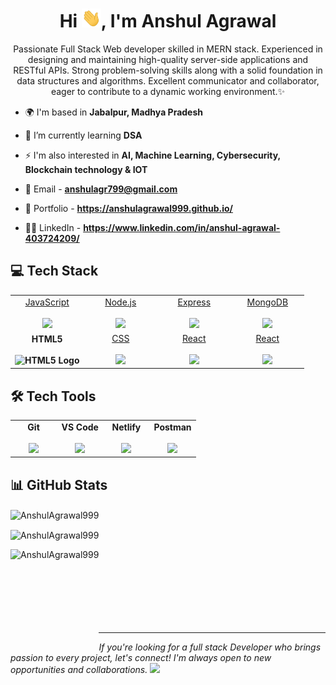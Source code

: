 
<h1 align="center"> Hi <img height="30px" src="https://raw.githubusercontent.com/ABSphreak/ABSphreak/master/gifs/Hi.gif" alt="👋" />, I'm Anshul Agrawal </h1>

<p align="center" >Passionate Full Stack Web developer skilled in MERN stack. Experienced in designing and maintaining high-quality server-side
applications and RESTful APIs. Strong problem-solving skills along with a solid foundation in data structures and algorithms. Excellent communicator and collaborator, eager to contribute to a dynamic working environment.✨</p>

- 🌍 I'm based in **Jabalpur, Madhya Pradesh**

- 🌱 I’m currently learning **DSA**
 
- ⚡ I'm also interested in **AI, Machine Learning, Cybersecurity, Blockchain technology & IOT**

- 📧 Email - **anshulagr799@gmail.com**

- 💼 Portfolio - **https://anshulagrawal999.github.io/**

- 👨‍💻 LinkedIn - **https://www.linkedin.com/in/anshul-agrawal-403724209/**

<h2 align="left"> 💻 Tech Stack</h2>
<table align="center">
  <tbody>
   <tr valign="top">
    <td width="25%" align="center">
        <a href="https://developer.mozilla.org/en-US/docs/Web/JavaScript">
          <span>JavaScript</span><br /><br />
          <img height="64px" src="https://cdn.svgporn.com/logos/javascript.svg" />
        </a>
      </td>
      <td width="25%" align="center">
        <a href="https://nodejs.org/">
          <span>Node.js</span><br /><br />
          <img height="64px" src="https://cdn.svgporn.com/logos/nodejs.svg" />
        </a>
      </td>
      <td width="25%" align="center">
        <a href="http://expressjs.com/">
          <span>Express</span><br /><br />
          <img height="64px" src="https://cdn.svgporn.com/logos/express.svg" />
        </a>
      </td>
      <td width="25%" align="center">
        <a href="https://www.mongodb.org/">
          <span>MongoDB</span><br /><br />
          <img height="64px" src="https://cdn.svgporn.com/logos/mongodb.svg" />
        </a>
      </td>
    </tr> 
    <tr>
      <td width="25%" align="center">
        <a style="font-weight: bold; text-decoration: none;" href="https://www.w3.org/html/">
          <span>HTML5</span><br /><br />
          <img
            height="64px"
            src="https://cdn.svgporn.com/logos/html-5.svg" alt="HTML5 Logo"
          />
        </a>
      </td>
      <td width="25%" align="center">
        <a href="http://www.w3.org/TR/CSS/">
          <span>CSS</span><br /><br />
          <img height="64px" src="https://cdn.svgporn.com/logos/css-3.svg" />
        </a>
      </td>
      <td width="25%" align="center">
        <a href="https://react.dev/">
          <span>React</span><br /><br />
          <img height="64px" src="https://cdn.svgporn.com/logos/react.svg" />
        </a>
      </td>
     <td width="25%" align="center">
        <a href="https://redux.js.org/">
          <span>React</span><br /><br />
          <img height="64px" src="https://cdn.svgporn.com/logos/redux.svg" />
        </a>
      </td>
    </tr>
  </tbody>
</table>


<h2 align="left">🛠️ Tech Tools</h2>
<table align="center">
  <tbody>
    <tr valign="top">
      <td width="25%" align="center">
        <a style="font-weight: bold; text-decoration: none;" href="https://git-scm.com/">
          <span>Git</span><br /><br />
          <img
            height="64px"
            src="https://cdn.svgporn.com/logos/git-icon.svg"
          />
        </a>
      </td>
      <td width="25%" align="center">
        <a style="font-weight: bold; text-decoration: none;" href="https://code.visualstudio.com/">
          <span>VS Code</span><br /><br />
          <img height="64px" src="https://cdn.svgporn.com/logos/visual-studio-code.svg" />
        </a>
      </td>
      <td width="25%" align="center">
        <a style="font-weight: bold; text-decoration: none;" href="https://www.netlify.com/">
          <span>Netlify</span><br /><br />
          <img height="64px" src="https://cdn.svgporn.com/logos/netlify.svg" />
        </a>
      </td>
      <td width="25%" align="center">
        <a style="font-weight: bold; text-decoration: none;" href="https://www.getpostman.com/">
          <span>Postman</span><br /><br />
          <img
            height="64px"
            src="https://cdn.svgporn.com/logos/postman-icon.svg"
          />
        </a>
      </td>
    </tr>
  </tbody>
</table>

## 📊 GitHub Stats

<p><img align="center" src="https://github-readme-stats.vercel.app/api?username=AnshulAgrawal999&show_icons=true&locale=en&theme=react" alt="AnshulAgrawal999" style="height: 160px;" /></p>

<p><img align="center" src="https://github-readme-streak-stats.herokuapp.com/?user=AnshulAgrawal999&theme=react" alt="AnshulAgrawal999" style="height: 160px;" /></p>

<p><img align="left" src="https://github-readme-stats.vercel.app/api/top-langs?username=AnshulAgrawal999&show_icons=true&locale=en&layout=compact&theme=react" alt="AnshulAgrawal999" style="height: 160px;" /></p>

<br/><br/><br/><br/><br/><br/><br/>

<hr/>

<em>If you're looking for a full stack Developer who brings passion to every project, let's connect! I'm always open to new opportunities and collaborations.</em> <img src="https://media.giphy.com/media/7j2hfyeVcDtf2/giphy.gif" width="50" />

